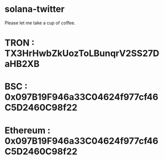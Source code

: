 # solana-twitter

Please let me take a cup of coffee.

# TRON : TX3HrHwbZkUozToLBunqrV2SS27DaHB2XB 
# BSC : 0x097B19F946a33C04624f977cf46C5D2460C98f22
# Ethereum : 0x097B19F946a33C04624f977cf46C5D2460C98f22

